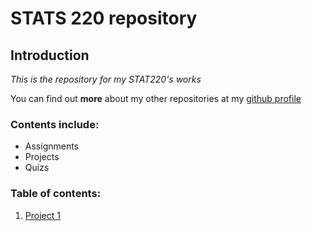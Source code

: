 # STATS 220 repository

## Introduction
*This is the repository for my STAT220's works*

You can find out **more** about my other repositories at my [github profile](https://github.com/trung12368)

### Contents include:
* Assignments
* Projects
* Quizs

### Table of contents:
1. [Project 1](https://github.com/trung12368/stats220/blob/main/Project1.R)
